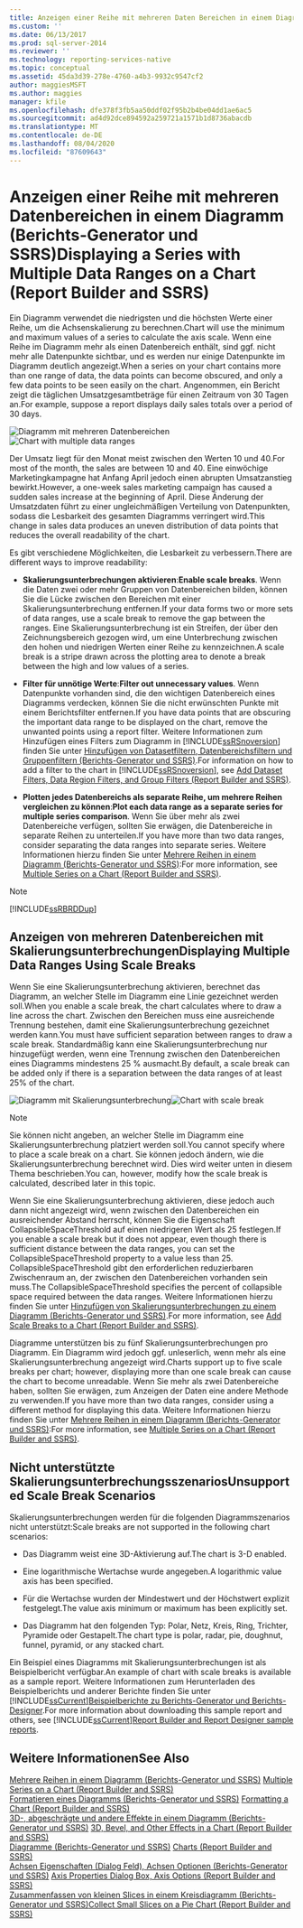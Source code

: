 ```yaml
---
title: Anzeigen einer Reihe mit mehreren Daten Bereichen in einem Diagramm (Berichts-Generator und SSRS) | Microsoft-Dokumentation
ms.custom: ''
ms.date: 06/13/2017
ms.prod: sql-server-2014
ms.reviewer: ''
ms.technology: reporting-services-native
ms.topic: conceptual
ms.assetid: 45da3d39-278e-4760-a4b3-9932c9547cf2
author: maggiesMSFT
ms.author: maggies
manager: kfile
ms.openlocfilehash: dfe378f3fb5aa50ddf02f95b2b4be04dd1ae6ac5
ms.sourcegitcommit: ad4d92dce894592a259721a1571b1d8736abacdb
ms.translationtype: MT
ms.contentlocale: de-DE
ms.lasthandoff: 08/04/2020
ms.locfileid: "87609643"
---
```

# <a name="displaying-a-series-with-multiple-data-ranges-on-a-chart-report-builder-and-ssrs"></a><span data-ttu-id="2b0e1-102">Anzeigen einer Reihe mit mehreren Datenbereichen in einem Diagramm (Berichts-Generator und SSRS)</span><span class="sxs-lookup"><span data-stu-id="2b0e1-102">Displaying a Series with Multiple Data Ranges on a Chart (Report Builder and SSRS)</span></span>
  <span data-ttu-id="2b0e1-103">Ein Diagramm verwendet die niedrigsten und die höchsten Werte einer Reihe, um die Achsenskalierung zu berechnen.</span><span class="sxs-lookup"><span data-stu-id="2b0e1-103">Chart will use the minimum and maximum values of a series to calculate the axis scale.</span></span> <span data-ttu-id="2b0e1-104">Wenn eine Reihe im Diagramm mehr als einen Datenbereich enthält, sind ggf. nicht mehr alle Datenpunkte sichtbar, und es werden nur einige Datenpunkte im Diagramm deutlich angezeigt.</span><span class="sxs-lookup"><span data-stu-id="2b0e1-104">When a series on your chart contains more than one range of data, the data points can become obscured, and only a few data points to be seen easily on the chart.</span></span> <span data-ttu-id="2b0e1-105">Angenommen, ein Bericht zeigt die täglichen Umsatzgesamtbeträge für einen Zeitraum von 30 Tagen an.</span><span class="sxs-lookup"><span data-stu-id="2b0e1-105">For example, suppose a report displays daily sales totals over a period of 30 days.</span></span>  
  
 <span data-ttu-id="2b0e1-106">![Diagramm mit mehreren Datenbereichen](../media/rs-multipledatarangeschart.gif "Diagramm mit mehreren Datenbereichen")</span><span class="sxs-lookup"><span data-stu-id="2b0e1-106">![Chart with multiple data ranges](../media/rs-multipledatarangeschart.gif "Chart with multiple data ranges")</span></span>  
  
 <span data-ttu-id="2b0e1-107">Der Umsatz liegt für den Monat meist zwischen den Werten 10 und 40.</span><span class="sxs-lookup"><span data-stu-id="2b0e1-107">For most of the month, the sales are between 10 and 40.</span></span> <span data-ttu-id="2b0e1-108">Eine einwöchige Marketingkampagne hat Anfang April jedoch einen abrupten Umsatzanstieg bewirkt.</span><span class="sxs-lookup"><span data-stu-id="2b0e1-108">However, a one-week sales marketing campaign has caused a sudden sales increase at the beginning of April.</span></span> <span data-ttu-id="2b0e1-109">Diese Änderung der Umsatzdaten führt zu einer ungleichmäßigen Verteilung von Datenpunkten, sodass die Lesbarkeit des gesamten Diagramms verringert wird.</span><span class="sxs-lookup"><span data-stu-id="2b0e1-109">This change in sales data produces an uneven distribution of data points that reduces the overall readability of the chart.</span></span>  
  
 <span data-ttu-id="2b0e1-110">Es gibt verschiedene Möglichkeiten, die Lesbarkeit zu verbessern.</span><span class="sxs-lookup"><span data-stu-id="2b0e1-110">There are different ways to improve readability:</span></span>  
  
-   <span data-ttu-id="2b0e1-111">**Skalierungsunterbrechungen aktivieren**:</span><span class="sxs-lookup"><span data-stu-id="2b0e1-111">**Enable scale breaks**.</span></span> <span data-ttu-id="2b0e1-112">Wenn die Daten zwei oder mehr Gruppen von Datenbereichen bilden, können Sie die Lücke zwischen den Bereichen mit einer Skalierungsunterbrechung entfernen.</span><span class="sxs-lookup"><span data-stu-id="2b0e1-112">If your data forms two or more sets of data ranges, use a scale break to remove the gap between the ranges.</span></span> <span data-ttu-id="2b0e1-113">Eine Skalierungsunterbrechung ist ein Streifen, der über den Zeichnungsbereich gezogen wird, um eine Unterbrechung zwischen den hohen und niedrigen Werten einer Reihe zu kennzeichnen.</span><span class="sxs-lookup"><span data-stu-id="2b0e1-113">A scale break is a stripe drawn across the plotting area to denote a break between the high and low values of a series.</span></span>  
  
-   <span data-ttu-id="2b0e1-114">**Filter für unnötige Werte**:</span><span class="sxs-lookup"><span data-stu-id="2b0e1-114">**Filter out unnecessary values**.</span></span> <span data-ttu-id="2b0e1-115">Wenn Datenpunkte vorhanden sind, die den wichtigen Datenbereich eines Diagramms verdecken, können Sie die nicht erwünschten Punkte mit einem Berichtsfilter entfernen.</span><span class="sxs-lookup"><span data-stu-id="2b0e1-115">If you have data points that are obscuring the important data range to be displayed on the chart, remove the unwanted points using a report filter.</span></span> <span data-ttu-id="2b0e1-116">Weitere Informationen zum Hinzufügen eines Filters zum Diagramm in [!INCLUDE[ssRSnoversion](../../includes/ssrsnoversion-md.md)] finden Sie unter [Hinzufügen von Datasetfiltern, Datenbereichsfiltern und Gruppenfiltern (Berichts-Generator und SSRS)](add-dataset-filters-data-region-filters-and-group-filters.md).</span><span class="sxs-lookup"><span data-stu-id="2b0e1-116">For information on how to add a filter to the chart in [!INCLUDE[ssRSnoversion](../../includes/ssrsnoversion-md.md)], see [Add Dataset Filters, Data Region Filters, and Group Filters &#40;Report Builder and SSRS&#41;](add-dataset-filters-data-region-filters-and-group-filters.md).</span></span>  
  
-   <span data-ttu-id="2b0e1-117">**Plotten jedes Datenbereichs als separate Reihe, um mehrere Reihen vergleichen zu können**:</span><span class="sxs-lookup"><span data-stu-id="2b0e1-117">**Plot each data range as a separate series for multiple series comparison**.</span></span> <span data-ttu-id="2b0e1-118">Wenn Sie über mehr als zwei Datenbereiche verfügen, sollten Sie erwägen, die Datenbereiche in separate Reihen zu unterteilen.</span><span class="sxs-lookup"><span data-stu-id="2b0e1-118">If you have more than two data ranges, consider separating the data ranges into separate series.</span></span> <span data-ttu-id="2b0e1-119">Weitere Informationen hierzu finden Sie unter [Mehrere Reihen in einem Diagramm &#40;Berichts-Generator und SSRS&#41;](multiple-series-on-a-chart-report-builder-and-ssrs.md):</span><span class="sxs-lookup"><span data-stu-id="2b0e1-119">For more information, see [Multiple Series on a Chart &#40;Report Builder and SSRS&#41;](multiple-series-on-a-chart-report-builder-and-ssrs.md).</span></span>  
  
> [!NOTE]  
>  [!INCLUDE[ssRBRDDup](../../includes/ssrbrddup-md.md)]  
  
## <a name="displaying-multiple-data-ranges-using-scale-breaks"></a><span data-ttu-id="2b0e1-120">Anzeigen von mehreren Datenbereichen mit Skalierungsunterbrechungen</span><span class="sxs-lookup"><span data-stu-id="2b0e1-120">Displaying Multiple Data Ranges Using Scale Breaks</span></span>  
 <span data-ttu-id="2b0e1-121">Wenn Sie eine Skalierungsunterbrechung aktivieren, berechnet das Diagramm, an welcher Stelle im Diagramm eine Linie gezeichnet werden soll.</span><span class="sxs-lookup"><span data-stu-id="2b0e1-121">When you enable a scale break, the chart calculates where to draw a line across the chart.</span></span> <span data-ttu-id="2b0e1-122">Zwischen den Bereichen muss eine ausreichende Trennung bestehen, damit eine Skalierungsunterbrechung gezeichnet werden kann.</span><span class="sxs-lookup"><span data-stu-id="2b0e1-122">You must have sufficient separation between ranges to draw a scale break.</span></span> <span data-ttu-id="2b0e1-123">Standardmäßig kann eine Skalierungsunterbrechung nur hinzugefügt werden, wenn eine Trennung zwischen den Datenbereichen eines Diagramms mindestens 25 % ausmacht.</span><span class="sxs-lookup"><span data-stu-id="2b0e1-123">By default, a scale break can be added only if there is a separation between the data ranges of at least 25% of the chart.</span></span>  
  
 <span data-ttu-id="2b0e1-124">![Diagramm mit Skalierungsunterbrechung](../media/rs-multipledatarangeschart-scalebreak.gif "Diagramm mit Skalierungsunterbrechung")</span><span class="sxs-lookup"><span data-stu-id="2b0e1-124">![Chart with scale break](../media/rs-multipledatarangeschart-scalebreak.gif "Chart with scale break")</span></span>  
  
> [!NOTE]  
>  <span data-ttu-id="2b0e1-125">Sie können nicht angeben, an welcher Stelle im Diagramm eine Skalierungsunterbrechung platziert werden soll.</span><span class="sxs-lookup"><span data-stu-id="2b0e1-125">You cannot specify where to place a scale break on a chart.</span></span> <span data-ttu-id="2b0e1-126">Sie können jedoch ändern, wie die Skalierungsunterbrechung berechnet wird. Dies wird weiter unten in diesem Thema beschrieben.</span><span class="sxs-lookup"><span data-stu-id="2b0e1-126">You can, however, modify how the scale break is calculated, described later in this topic.</span></span>  
  
 <span data-ttu-id="2b0e1-127">Wenn Sie eine Skalierungsunterbrechung aktivieren, diese jedoch auch dann nicht angezeigt wird, wenn zwischen den Datenbereichen ein ausreichender Abstand herrscht, können Sie die Eigenschaft CollapsibleSpaceThreshold auf einen niedrigeren Wert als 25 festlegen.</span><span class="sxs-lookup"><span data-stu-id="2b0e1-127">If you enable a scale break but it does not appear, even though there is sufficient distance between the data ranges, you can set the CollapsibleSpaceThreshold property to a value less than 25.</span></span> <span data-ttu-id="2b0e1-128">CollapsibleSpaceThreshold gibt den erforderlichen reduzierbaren Zwischenraum an, der zwischen den Datenbereichen vorhanden sein muss.</span><span class="sxs-lookup"><span data-stu-id="2b0e1-128">The CollapsibleSpaceThreshold specifies the percent of collapsible space required between the data ranges.</span></span> <span data-ttu-id="2b0e1-129">Weitere Informationen hierzu finden Sie unter [Hinzufügen von Skalierungsunterbrechungen zu einem Diagramm (Berichts-Generator und SSRS)](add-scale-breaks-to-a-chart-report-builder-and-ssrs.md).</span><span class="sxs-lookup"><span data-stu-id="2b0e1-129">For more information, see [Add Scale Breaks to a Chart &#40;Report Builder and SSRS&#41;](add-scale-breaks-to-a-chart-report-builder-and-ssrs.md).</span></span>  
  
 <span data-ttu-id="2b0e1-130">Diagramme unterstützen bis zu fünf Skalierungsunterbrechungen pro Diagramm. Ein Diagramm wird jedoch ggf. unleserlich, wenn mehr als eine Skalierungsunterbrechung angezeigt wird.</span><span class="sxs-lookup"><span data-stu-id="2b0e1-130">Charts support up to five scale breaks per chart; however, displaying more than one scale break can cause the chart to become unreadable.</span></span> <span data-ttu-id="2b0e1-131">Wenn Sie mehr als zwei Datenbereiche haben, sollten Sie erwägen, zum Anzeigen der Daten eine andere Methode zu verwenden.</span><span class="sxs-lookup"><span data-stu-id="2b0e1-131">If you have more than two data ranges, consider using a different method for displaying this data.</span></span> <span data-ttu-id="2b0e1-132">Weitere Informationen hierzu finden Sie unter [Mehrere Reihen in einem Diagramm &#40;Berichts-Generator und SSRS&#41;](multiple-series-on-a-chart-report-builder-and-ssrs.md):</span><span class="sxs-lookup"><span data-stu-id="2b0e1-132">For more information, see [Multiple Series on a Chart &#40;Report Builder and SSRS&#41;](multiple-series-on-a-chart-report-builder-and-ssrs.md).</span></span>  
  
## <a name="unsupported-scale-break-scenarios"></a><span data-ttu-id="2b0e1-133">Nicht unterstützte Skalierungsunterbrechungsszenarios</span><span class="sxs-lookup"><span data-stu-id="2b0e1-133">Unsupported Scale Break Scenarios</span></span>  
 <span data-ttu-id="2b0e1-134">Skalierungsunterbrechungen werden für die folgenden Diagrammszenarios nicht unterstützt:</span><span class="sxs-lookup"><span data-stu-id="2b0e1-134">Scale breaks are not supported in the following chart scenarios:</span></span>  
  
-   <span data-ttu-id="2b0e1-135">Das Diagramm weist eine 3D-Aktivierung auf.</span><span class="sxs-lookup"><span data-stu-id="2b0e1-135">The chart is 3-D enabled.</span></span>  
  
-   <span data-ttu-id="2b0e1-136">Eine logarithmische Wertachse wurde angegeben.</span><span class="sxs-lookup"><span data-stu-id="2b0e1-136">A logarithmic value axis has been specified.</span></span>  
  
-   <span data-ttu-id="2b0e1-137">Für die Wertachse wurden der Mindestwert und der Höchstwert explizit festgelegt.</span><span class="sxs-lookup"><span data-stu-id="2b0e1-137">The value axis minimum or maximum has been explicitly set.</span></span>  
  
-   <span data-ttu-id="2b0e1-138">Das Diagramm hat den folgenden Typ: Polar, Netz, Kreis, Ring, Trichter, Pyramide oder Gestapelt.</span><span class="sxs-lookup"><span data-stu-id="2b0e1-138">The chart type is polar, radar, pie, doughnut, funnel, pyramid, or any stacked chart.</span></span>  
  
 <span data-ttu-id="2b0e1-139">Ein Beispiel eines Diagramms mit Skalierungsunterbrechungen ist als Beispielbericht verfügbar.</span><span class="sxs-lookup"><span data-stu-id="2b0e1-139">An example of chart with scale breaks is available as a sample report.</span></span> <span data-ttu-id="2b0e1-140">Weitere Informationen zum Herunterladen des Beispielberichts und anderer Berichte finden Sie unter [!INCLUDE[ssCurrent](../../includes/sscurrent-md.md)][Beispielberichte zu Berichts-Generator und Berichts-Designer](https://go.microsoft.com/fwlink/?LinkId=198283).</span><span class="sxs-lookup"><span data-stu-id="2b0e1-140">For more information about downloading this sample report and others, see [!INCLUDE[ssCurrent](../../includes/sscurrent-md.md)][Report Builder and Report Designer sample reports](https://go.microsoft.com/fwlink/?LinkId=198283).</span></span>  
  
## <a name="see-also"></a><span data-ttu-id="2b0e1-141">Weitere Informationen</span><span class="sxs-lookup"><span data-stu-id="2b0e1-141">See Also</span></span>  
 <span data-ttu-id="2b0e1-142">[Mehrere Reihen in einem Diagramm &#40;Berichts-Generator und SSRS&#41;](multiple-series-on-a-chart-report-builder-and-ssrs.md) </span><span class="sxs-lookup"><span data-stu-id="2b0e1-142">[Multiple Series on a Chart &#40;Report Builder and SSRS&#41;](multiple-series-on-a-chart-report-builder-and-ssrs.md) </span></span>  
 <span data-ttu-id="2b0e1-143">[Formatieren eines Diagramms &#40;Berichts-Generator und SSRS&#41;](formatting-a-chart-report-builder-and-ssrs.md) </span><span class="sxs-lookup"><span data-stu-id="2b0e1-143">[Formatting a Chart &#40;Report Builder and SSRS&#41;](formatting-a-chart-report-builder-and-ssrs.md) </span></span>  
 <span data-ttu-id="2b0e1-144">[3D-, abgeschrägte und andere Effekte in einem Diagramm &#40;Berichts-Generator und SSRS&#41;](chart-effects-3d-bevel-and-other-report-builder.md) </span><span class="sxs-lookup"><span data-stu-id="2b0e1-144">[3D, Bevel, and Other Effects in a Chart &#40;Report Builder and SSRS&#41;](chart-effects-3d-bevel-and-other-report-builder.md) </span></span>  
 <span data-ttu-id="2b0e1-145">[Diagramme &#40;Berichts-Generator und SSRS&#41;](charts-report-builder-and-ssrs.md) </span><span class="sxs-lookup"><span data-stu-id="2b0e1-145">[Charts &#40;Report Builder and SSRS&#41;](charts-report-builder-and-ssrs.md) </span></span>  
 <span data-ttu-id="2b0e1-146">[Achsen Eigenschaften (Dialog Feld), Achsen Optionen &#40;Berichts-Generator und SSRS&#41;](../axis-properties-dialog-box-axis-options-report-builder-and-ssrs.md) </span><span class="sxs-lookup"><span data-stu-id="2b0e1-146">[Axis Properties Dialog Box, Axis Options &#40;Report Builder and SSRS&#41;](../axis-properties-dialog-box-axis-options-report-builder-and-ssrs.md) </span></span>  
 [<span data-ttu-id="2b0e1-147">Zusammenfassen von kleinen Slices in einem Kreisdiagramm &#40;Berichts-Generator und SSRS&#41;</span><span class="sxs-lookup"><span data-stu-id="2b0e1-147">Collect Small Slices on a Pie Chart &#40;Report Builder and SSRS&#41;</span></span>](collect-small-slices-on-a-pie-chart-report-builder-and-ssrs.md)  
  
  
